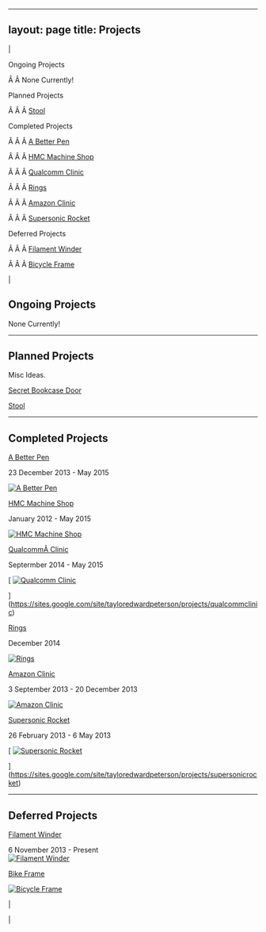 

---
layout: page
title: Projects
---

  

| 

  

Ongoing Projects

 Â Â None Currently!

  

 Planned Projects 

Â Â Â [Stool](https://sites.google.com/site/tayloredwardpeterson/projects/stool)

  

Completed Projects

 Â Â Â [A Better Pen](https://sites.google.com/site/tayloredwardpeterson/projects/abetterpen)

 Â Â Â [HMC Machine Shop](https://sites.google.com/site/tayloredwardpeterson/projects/hmcmachineshop)

 Â Â Â [Qualcomm Clinic](https://sites.google.com/site/tayloredwardpeterson/projects/qualcommclinic)

Â Â Â [Rings](https://sites.google.com/site/tayloredwardpeterson/projects/rings)

Â Â Â [Amazon Clinic](https://sites.google.com/site/tayloredwardpeterson/projects/amazonclinic)

Â Â Â [Supersonic Rocket](https://sites.google.com/site/tayloredwardpeterson/projects/supersonicrocket)

  

Deferred Projects

Â Â Â [Filament Winder](https://sites.google.com/site/tayloredwardpeterson/projects/filamentwinder)

Â Â Â [Bicycle Frame](https://sites.google.com/site/tayloredwardpeterson/projects/bicycleframe)

 | 

## Ongoing Projects

  

 None Currently! 

  

* * *

## Planned Projects

  

Misc Ideas.

[Secret Bookcase Door](http://www.instructables.com/id/Secret-door-bookcase/?ALLSTEPS)

[Stool](https://sites.google.com/site/tayloredwardpeterson/projects/stool)
  

  

* * *

## Completed Projects

[A Better Pen](https://sites.google.com/site/tayloredwardpeterson/projects/abetterpen)

 23 December 2013 - May 2015 

[![A Better Pen](https://drive.google.com/uc?id=0B0Jfms0twG8ENXp1X3Y3UGtMSHM)](https://sites.google.com/site/tayloredwardpeterson/projects/abetterpen)

  

[HMC Machine Shop](https://sites.google.com/site/tayloredwardpeterson/projects/hmcmachineshop)

January 2012 - May 2015

[![HMC Machine Shop](https://docs.google.com/uc?id=0B0Jfms0twG8ERkJiOTB4dWlXSGc&export=download)](https://sites.google.com/site/tayloredwardpeterson/projects/hmcmachineshop)

  

[QualcommÂ Clinic](https://sites.google.com/site/tayloredwardpeterson/projects/qualcommclinic)

 Septermber 2014 - May 2015 

[
[![Qualcomm Clinic](https://docs.google.com/uc?id=0B0Jfms0twG8ENDg1U1dvaDRzaEk&export=download)](https://sites.google.com/site/tayloredwardpeterson/projects/qualcommclinic)

  

](https://sites.google.com/site/tayloredwardpeterson/projects/qualcommclinic)

[Rings](https://sites.google.com/site/tayloredwardpeterson/projects/rings)

 December 2014 

[![Rings](https://drive.google.com/uc?id=0B0Jfms0twG8EV0l1Yi1jWFBFS1U)](https://sites.google.com/site/tayloredwardpeterson/projects/rings)

  

[Amazon Clinic](https://sites.google.com/site/tayloredwardpeterson/projects/amazonclinic)

 3 September 2013 - 20 December 2013 

[![Amazon Clinic](http://yellowhammernews.com/wp-content/uploads/2013/12/Amazon-Logo.jpg)](https://sites.google.com/site/tayloredwardpeterson/projects/amazonclinic)

[Supersonic Rocket](https://sites.google.com/site/tayloredwardpeterson/projects/supersonicrocket)

 26 February 2013 - 6 May 2013 

[
[![Supersonic Rocket](https://drive.google.com/uc?id=0B0Jfms0twG8EZVAyOGliTzlKMTA)](https://sites.google.com/site/tayloredwardpeterson/projects/supersonicrocket)
  
](https://sites.google.com/site/tayloredwardpeterson/projects/supersonicrocket)
  

* * *

## Deferred Projects

[Filament Winder](https://sites.google.com/site/tayloredwardpeterson/projects/filamentwinder)

 6 November 2013 - Present[  
](https://sites.google.com/site/tayloredwardpeterson/system/errors/NodeNotFound?suri=wuid:gx:50c6993072a6664)
[![Filament Winder](https://drive.google.com/uc?id=0B0Jfms0twG8Ea19pSWFIcGRYdFk)](https://sites.google.com/site/tayloredwardpeterson/projects/filamentwinder)

  

[Bike Frame](https://sites.google.com/site/tayloredwardpeterson/projects/bicycleframe)

[![Bicycle Frame](https://drive.google.com/uc?id=0B0Jfms0twG8ENnhnZU9KWE92enM)](https://sites.google.com/site/tayloredwardpeterson/projects/bicycleframe)

  

 | 
  

 |

  


